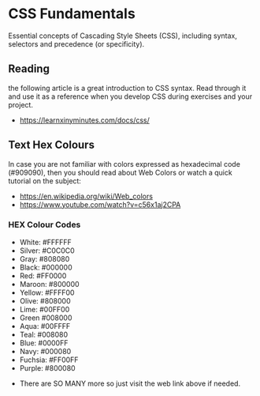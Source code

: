 # CSS Fundamentals

Essential concepts of Cascading Style Sheets (CSS), including syntax, selectors and precedence (or specificity).

## Reading

the following article is a great introduction to CSS syntax. Read through it and use it as a reference when you develop CSS during exercises and your project.

  - https://learnxinyminutes.com/docs/css/ 


## Text Hex Colours
In case you are not familiar with colors expressed as hexadecimal code (#909090), then you should read about Web Colors or watch a 
quick tutorial on the subject:

  - https://en.wikipedia.org/wiki/Web_colors
  - https://www.youtube.com/watch?v=c56x1aj2CPA 


### HEX Colour Codes

  - White: #FFFFFF
  - Silver: #C0C0C0
  - Gray: #808080
  - Black: #000000
  - Red: #FF0000
  - Maroon: #800000
  - Yellow: #FFFF00
  - Olive: #808000
  - Lime: #00FF00
  - Green	#008000
  - Aqua: #00FFFF
  - Teal: #008080
  - Blue: #0000FF
  - Navy: #000080
  - Fuchsia: #FF00FF
  - Purple: #800080

  * There are SO MANY more so just visit the web link above if needed.